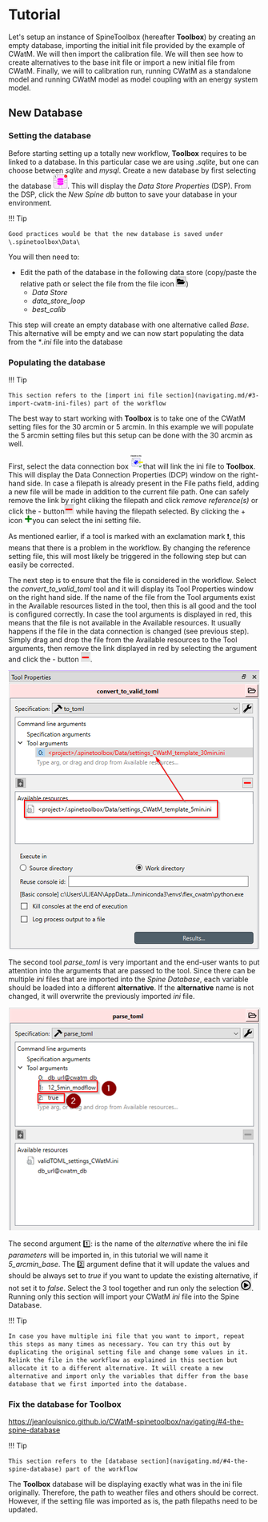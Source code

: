 # Tutorial

Let's setup an instance of SpineToolbox (hereafter **Toolbox**) by creating an empty database, importing the initial init file provided by the example of CWatM. We will then import the calibration file. We will then see how to create alternatives to the base init file or import a new initial file from CWatM. Finally, we will to calibration run, running CWatM as a standalone model and running CWatM model as model coupling with an energy system model.

## New Database

### Setting the database

Before starting setting up a totally new workflow, **Toolbox** requires to be linked to a database. In this particular case we are using .*sqlite*, but one can choose between *sqlite* and *mysql*. Create a new database by first selecting the database ![databaseicon](images/db_icon_small.png). This will display the *Data Store Properties* (DSP). From the DSP, click the *New Spine db* button to save your database in your environment.

!!! Tip

    Good practices would be that the new database is saved under \.spinetoolbox\Data\

You will then need to:

- Edit the path of the database in the following data store (copy/paste the relative path or select the file from the file icon ![fileicon](images/file_icon.png))
  - *Data Store*
  - *data_store_loop*
  - *best_calib*

This step will create an empty database with one alternative called *Base*. This alternative will be empty and we can now start populating the data from the **.ini* file into the database

### Populating the database

!!! Tip

    This section refers to the [import ini file section](navigating.md/#3-import-cwatm-ini-files) part of the workflow

The best way to start working with **Toolbox** is to take one of the CWatM setting files for the 30 arcmin or 5 arcmin. In this example we will populate the 5 arcmin setting files but this setup can be done with the 30 arcmin as well.

First, select the data connection box ![input_setting_file_icon_small](images/input_setting_file_icon_small.png)that will link the ini file to **Toolbox**. This will display the Data Connection Properties (DCP) window on the right-hand side. In case a filepath is already present in the File paths field, adding a new file will be made in addition to the current file path. One can safely remove the link by right cliking the filepath and click *remove reference(s)* or click the - button![minus_icon](images/minus_icon.png) while having the filepath selected. By clicking the + icon ![plus_icon](images/plus_icon.png)you can select the ini setting file.

As mentioned earlier, if a tool is marked with an exclamation mark :exclamation:, this means that there is a problem in the workflow. By changing the reference setting file, this will most likely be triggered in the following step but can easily be corrected.

The next step is to ensure that the file is considered in the workflow. Select the *convert_to_valid_toml* tool and it will display its Tool Properties window on the right hand side. If the name of the file from the Tool arguments exist in the Available resources listed in the tool, then this is all good and the tool is configured correctly. In case the tool arguments is displayed in red, this means that the file is not available in the Available resources. It usually happens if the file in the data connection is changed (see previous step). Simply drag and drop the file from the Available resources to the Tool arguments, then remove the link displayed in red by selecting the argument and click the - button ![minus_icon](images/minus_icon.png).

![tool_properties_convertion](images/tool_properties_convertion.png)

The second tool *parse_toml* is very important and the end-user wants to put attention into the arguments that are passed to the tool. Since there can be multiple *ini* files that are imported into the *Spine Database*, each variable should be loaded into a different **alternative**. If the **alternative** name is not changed, it will overwrite the previously imported *ini* file.

![wf3](images/import_ini.png)

The second argument :one:: is the name of the *alternative* where the ini file *parameters* will be imported in, in this tutorial we will name it *5_arcmin_base*. The :two: argument define that it will update the values and should be always set to *true* if you want to update the existing alternative, if not set it to *false*. Select the 3 tool together and run only the selection ![selection_run_icon](images/selection_run_icon.png). Running only this section will import your CWatM *ini* file into the Spine Database.

!!! Tip

    In case you have multiple ini file that you want to import, repeat this steps as many times as necessary. You can try this out by duplicating the original setting file and change some values in it. Relink the file in the workflow as explained in this section but allocate it to a different alternative. It will create a new alternative and import only the variables that differ from the base database that we first imported into the database.



### Fix the database for Toolbox

https://jeanlouisnico.github.io/CWatM-spinetoolbox/navigating/#4-the-spine-database

!!! Tip

    This section refers to the [database section](navigating.md/#4-the-spine-database) part of the workflow

The **Toolbox** database will be displaying exactly what was in the ini file originally. Therefore, the path to weather files and others should be correct. However, if the setting file was imported as is, the path filepaths need to be updated.
